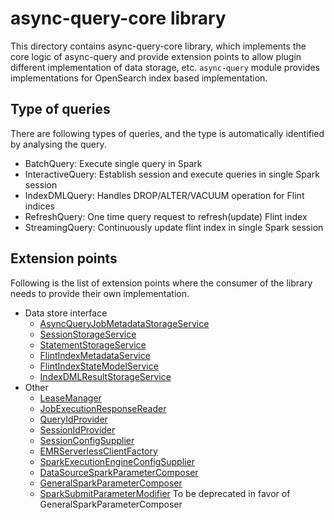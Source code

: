 # async-query-core library

This directory contains async-query-core library, which implements the core logic of async-query and provide extension points to allow plugin different implementation of data storage, etc.
`async-query` module provides implementations for OpenSearch index based implementation.

## Type of queries
There are following types of queries, and the type is automatically identified by analysing the query. 
- BatchQuery: Execute single query in Spark
- InteractiveQuery: Establish session and execute queries in single Spark session
- IndexDMLQuery: Handles DROP/ALTER/VACUUM operation for Flint indices
- RefreshQuery: One time query request to refresh(update) Flint index
- StreamingQuery: Continuously update flint index in single Spark session

## Extension points
Following is the list of extension points where the consumer of the library needs to provide their own implementation.

- Data store interface
  - [AsyncQueryJobMetadataStorageService](src/main/java/org/opensearch/sql/spark/asyncquery/AsyncQueryJobMetadataStorageService.java)
  - [SessionStorageService](java/org/opensearch/sql/spark/execution/statestore/SessionStorageService.java)
  - [StatementStorageService](src/main/java/org/opensearch/sql/spark/execution/statestore/StatementStorageService.java)
  - [FlintIndexMetadataService](src/main/java/org/opensearch/sql/spark/flint/FlintIndexMetadataService.java)
  - [FlintIndexStateModelService](src/main/java/org/opensearch/sql/spark/flint/FlintIndexStateModelService.java)
  - [IndexDMLResultStorageService](src/main/java/org/opensearch/sql/spark/flint/IndexDMLResultStorageService.java)
- Other
  - [LeaseManager](src/main/java/org/opensearch/sql/spark/leasemanager/LeaseManager.java)
  - [JobExecutionResponseReader](src/main/java/org/opensearch/sql/spark/response/JobExecutionResponseReader.java)
  - [QueryIdProvider](src/main/java/org/opensearch/sql/spark/dispatcher/QueryIdProvider.java)
  - [SessionIdProvider](src/main/java/org/opensearch/sql/spark/execution/session/SessionIdProvider.java)
  - [SessionConfigSupplier](src/main/java/org/opensearch/sql/spark/execution/session/SessionConfigSupplier.java)
  - [EMRServerlessClientFactory](src/main/java/org/opensearch/sql/spark/client/EMRServerlessClientFactory.java)
  - [SparkExecutionEngineConfigSupplier](src/main/java/org/opensearch/sql/spark/config/SparkExecutionEngineConfigSupplier.java)
  - [DataSourceSparkParameterComposer](src/main/java/org/opensearch/sql/spark/parameter/DataSourceSparkParameterComposer.java)
  - [GeneralSparkParameterComposer](src/main/java/org/opensearch/sql/spark/parameter/GeneralSparkParameterComposer.java)
  - [SparkSubmitParameterModifier](src/main/java/org/opensearch/sql/spark/config/SparkSubmitParameterModifier.java) To be deprecated in favor of GeneralSparkParameterComposer
